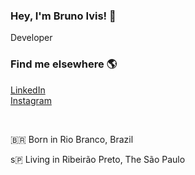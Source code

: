 <h3><strong>Hey, I'm Bruno Ivis!</strong> 👋<br>
</h3>
Developer<br>

<h3><strong>Find me elsewhere</strong> 🌎<br></h3>



<p dir="auto">
<a href="https://www.linkedin.com/in/bruno-ivis-silva-aquino-548922209/" rel="nofollow">LinkedIn</a>
<br>
<a href="https://www.instagram.com/bruno_yvis/"
rel="nofollow">Instagram</a>
<br>

</p><br>


🇧🇷 Born in Rio Branco, Brazil<br>

s🇵 Living in Ribeirão Preto, The São Paulo
